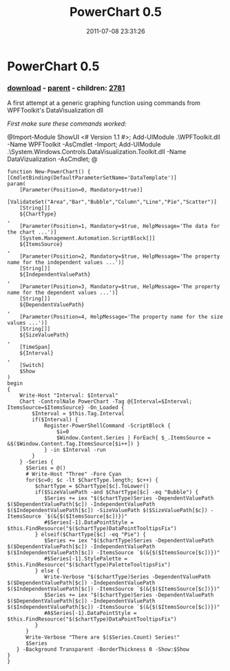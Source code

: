 ﻿---
pid:            2780
poster:         Joel Bennett
title:          PowerChart 0.5
date:           2011-07-08 23:31:26
format:         posh
parent:         2779
parent:         2779
children:       2781
---

# PowerChart 0.5

### [download](2780.ps1) - [parent](2779.md) - children: [2781](2781.md)

A first attempt at a generic graphing function using commands from WPFToolkit's DataVisualization dll

*First make sure these commands worked:*

@Import-Module ShowUI <# Version 1.1 #>; 
Add-UIModule .\WPFToolkit.dll -Name WPFToolkit -AsCmdlet -Import; 
Add-UIModule .\System.Windows.Controls.DataVisualization.Toolkit.dll -Name DataVizualization -AsCmdlet; @ 


```posh
function New-PowerChart() {
[CmdletBinding(DefaultParameterSetName='DataTemplate')]
param(
    [Parameter(Position=0, Mandatory=$true)]
    [ValidateSet("Area","Bar","Bubble","Column","Line","Pie","Scatter")]
    [String[]]
    ${ChartType}
,
    [Parameter(Position=1, Mandatory=$true, HelpMessage='The data for the chart ...')]
    [System.Management.Automation.ScriptBlock[]]
    ${ItemsSource}
,
    [Parameter(Position=2, Mandatory=$true, HelpMessage='The property name for the independent values ...')]
    [String[]]
    ${IndependentValuePath}
,  
    [Parameter(Position=3, Mandatory=$true, HelpMessage='The property name for the dependent values ...')]
    [String[]]
    ${DependentValuePath}
,
    [Parameter(Position=4, HelpMessage='The property name for the size values ...')]
    [String[]]
    ${SizeValuePath}
,  
    [TimeSpan]    
    ${Interval}
,
    [Switch]
    $Show
)
begin
{
    Write-Host "Interval: $Interval"
    Chart -ControlNale PowerChart -Tag @{Interval=$Interval; ItemsSource=$ItemsSource} -On_Loaded {
        $Interval = $this.Tag.Interval
        if($Interval) {
            Register-PowerShellCommand -ScriptBlock {     
                $i=0
                $Window.Content.Series | ForEach{ $_.ItemsSource = &$($Window.Content.Tag.ItemsSource[$i++]) }
            } -in $Interval -run
        }
    } -Series {
      $Series = @()
      # Write-Host "Three" -Fore Cyan
      for($c=0; $c -lt $ChartType.length; $c++) {
         $chartType = $ChartType[$c].ToLower()
         if($SizeValuePath -and $ChartType[$c] -eq "Bubble") {
            $Series += iex "$($chartType)Series -DependentValuePath $($DependentValuePath[$c]) -IndependentValuePath $($IndependentValuePath[$c]) -SizeValuePath $($SizeValuePath[$c]) -ItemsSource `$(&{$($ItemsSource[$c])})" 
            #$Series[-1].DataPointStyle = $this.FindResource("$($chartType)DataPointTooltipsFix")
         } elseif($ChartType[$c] -eq "Pie") {
            $Series += iex "$($chartType)Series -DependentValuePath $($DependentValuePath[$c]) -IndependentValuePath $($IndependentValuePath[$c]) -ItemsSource `$(&{$($ItemsSource[$c])})"
            #$Series[-1].StylePalette = $this.FindResource("$($chartType)PaletteTooltipsFix")
         } else {
            Write-Verbose "$($chartType)Series -DependentValuePath $($DependentValuePath[$c]) -IndependentValuePath $($IndependentValuePath[$c]) -ItemsSource `$(&{$($ItemsSource[$c])})" 
            $Series += iex "$($chartType)Series -DependentValuePath $($DependentValuePath[$c]) -IndependentValuePath $($IndependentValuePath[$c]) -ItemsSource `$(&{$($ItemsSource[$c])})" 
            #A$Series[-1].DataPointStyle = $this.FindResource("$($chartType)DataPointTooltipsFix")
         }       
      }
      Write-Verbose "There are $($Series.Count) Series!"
      $Series
   } -Background Transparent -BorderThickness 0 -Show:$Show
}
}
```
